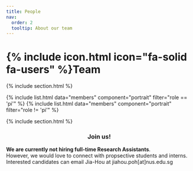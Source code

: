 ```yaml
---
title: People
nav:
  order: 2
  tooltip: About our team
---
```


# {% include icon.html icon="fa-solid fa-users" %}Team

{% include section.html %}

{% include list.html data="members" component="portrait" filter="role == 'pi'" %}
{% include list.html data="members" component="portrait" filter="role != 'pi'" %}

{% include section.html %}

<h3 style="text-align:center;">Join us!</h3>

**We are currently not hiring full-time Research Assistants**.<br>
However, we would love to connect with propsective students and interns. Interested candidates can email Jia-Hou at jiahou.poh[at]nus.edu.sg
